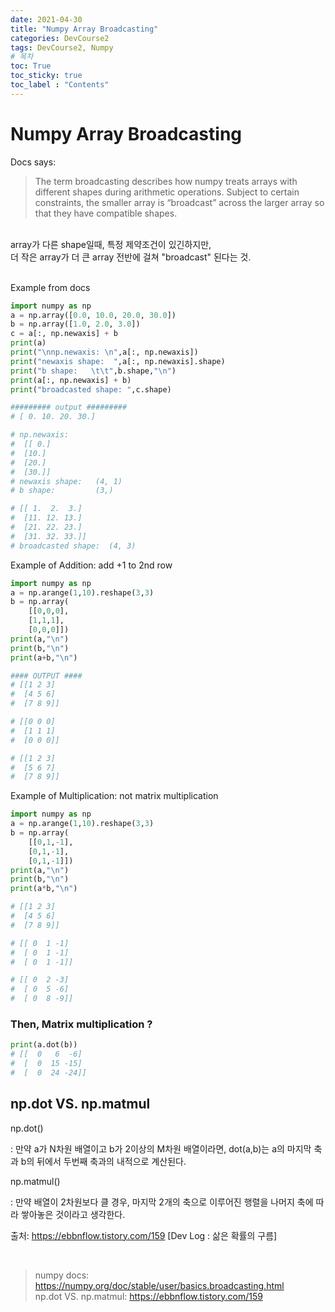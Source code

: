```yaml
---
date: 2021-04-30
title: "Numpy Array Broadcasting"
categories: DevCourse2
tags: DevCourse2, Numpy
# 목차
toc: True  
toc_sticky: true 
toc_label : "Contents"
---
```


# Numpy Array Broadcasting

Docs says:
> The term broadcasting describes how numpy treats arrays with different shapes during arithmetic operations. Subject to certain constraints, the smaller array is “broadcast” across the larger array so that they have compatible shapes.  

<br>
array가 다른 shape일때, 특정 제약조건이 있긴하지만,<br>
더 작은 array가 더 큰 array 전반에 걸쳐 "broadcast" 된다는 것.  

<br>Example from docs
```python
import numpy as np
a = np.array([0.0, 10.0, 20.0, 30.0])
b = np.array([1.0, 2.0, 3.0])
c = a[:, np.newaxis] + b
print(a)
print("\nnp.newaxis: \n",a[:, np.newaxis])
print("newaxis shape:  ",a[:, np.newaxis].shape)
print("b shape:   \t\t",b.shape,"\n")
print(a[:, np.newaxis] + b)
print("broadcasted shape: ",c.shape)

######### output #########
# [ 0. 10. 20. 30.]

# np.newaxis: 
#  [[ 0.]
#  [10.]
#  [20.]
#  [30.]]
# newaxis shape:   (4, 1)
# b shape:         (3,) 

# [[ 1.  2.  3.]
#  [11. 12. 13.]
#  [21. 22. 23.]
#  [31. 32. 33.]]
# broadcasted shape:  (4, 3)
```


Example of Addition: add +1 to 2nd row
```python
import numpy as np
a = np.arange(1,10).reshape(3,3)
b = np.array(
    [[0,0,0],
    [1,1,1],
    [0,0,0]])
print(a,"\n")
print(b,"\n")
print(a+b,"\n")

#### OUTPUT ####
# [[1 2 3]
#  [4 5 6]
#  [7 8 9]] 

# [[0 0 0]
#  [1 1 1]
#  [0 0 0]] 

# [[1 2 3]
#  [5 6 7]
#  [7 8 9]] 
```

Example of Multiplication: not matrix multiplication
```python
import numpy as np
a = np.arange(1,10).reshape(3,3)
b = np.array(
    [[0,1,-1],
    [0,1,-1],
    [0,1,-1]])
print(a,"\n")
print(b,"\n")
print(a*b,"\n")

# [[1 2 3]
#  [4 5 6]
#  [7 8 9]] 

# [[ 0  1 -1]
#  [ 0  1 -1]
#  [ 0  1 -1]] 

# [[ 0  2 -3]
#  [ 0  5 -6]
#  [ 0  8 -9]] 

```

### Then, Matrix multiplication ?
```python
print(a.dot(b))
# [[  0   6  -6]
#  [  0  15 -15]
#  [  0  24 -24]]
```

## np.dot VS. np.matmul
np.dot()

: 만약 a가 N차원 배열이고 b가 2이상의 M차원 배열이라면, dot(a,b)는 a의 마지막 축과 b의 뒤에서 두번째 축과의 내적으로 계산된다.

np.matmul()

: 만약 배열이 2차원보다 클 경우, 마지막 2개의 축으로 이루어진 행렬을 나머지 축에 따라 쌓아놓은 것이라고 생각한다.


출처: https://ebbnflow.tistory.com/159 [Dev Log : 삶은 확률의 구름]



<br>

> numpy docs:  <https://numpy.org/doc/stable/user/basics.broadcasting.html><br>
> np.dot VS. np.matmul: <https://ebbnflow.tistory.com/159>